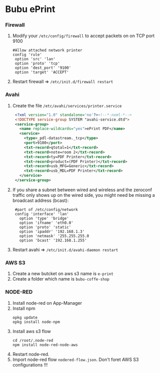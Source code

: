 # Bubu ePrint

### Firewall
1. Modify your `/etc/config/firewall` to accept packets on on TCP port 9100
   ```
   #Allow attached network printer
   config 'rule'
    option 'src' 'lan'
    option 'proto' 'tcp'
    option 'dest_port' '9100'
    option 'target' 'ACCEPT'
   ```
2. Restart firewall => `/etc/init.d/firewall restart`
### Avahi

1. Create the file `/etc/avahi/services/printer.service`
   
   ```xml
    <?xml version="1.0" standalone='no'?><!--*-nxml-*-->
    <!DOCTYPE service-group SYSTEM "avahi-service.dtd">
    <service-group>
      <name replace-wildcards="yes">ePrint PDF</name>
      <service>
        <type>_pdl-datastream._tcp</type>
        <port>9100</port>
        <txt-record>qtotal=1</txt-record>
        <txt-record>note=room 2</txt-record>
        <txt-record>ty=PDF Printer</txt-record>
        <txt-record>product=(PDF Printer)</txt-record>
        <txt-record>usb_MFG=Generic</txt-record>
        <txt-record>usb_MDL=PDF Printer</txt-record>
      </service>
    </service-group>
   ```
2. If you share a subnet between wired and wireless and the zeroconf traffic only shows up on the wired side, you might need be missing a broadcast address (bcast):
   ```
    #part of /etc/config/network
    config 'interface' 'lan'
      option 'type' 'bridge'
      option 'ifname' 'eth0.0'
      option 'proto' 'static'
      option 'ipaddr' '192.168.1.3'
      option 'netmask' '255.255.255.0
      option 'bcast' '192.168.1.255'
   ```
3. Restart avahi => `/etc/init.d/avahi-daemon restart`
   
### AWS S3
1. Create a new butcket on aws s3 name is `e-print`
2. Create a folder which name is `bubu-coffe-shop`

### NODE-RED

1. Install node-red on App-Manager
2. Install npm
   ```
   opkg update
   opkg install node-npm
   ```
3. Install aws s3 flow
   ```
   cd /root/.node-red
   npm install node-red-node-aws
   ```
4. Restart node-red.
5. Import node-red flow `nodered-flow.json`. Don't foret AWS S3 configurations !!!
